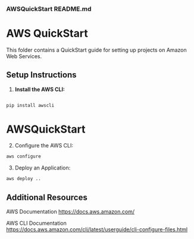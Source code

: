 ### AWSQuickStart README.md

# AWS QuickStart

This folder contains a QuickStart guide for setting up projects on Amazon Web Services.

## Setup Instructions

1. **Install the AWS CLI:**

```bash

pip install awscli
```

# AWSQuickStart

2. Configure the AWS CLI:

```bash
aws configure
```
3. Deploy an Application:

```bash
aws deploy ..
```

## Additional Resources
AWS Documentation
https://docs.aws.amazon.com/

AWS CLI Documentation
https://docs.aws.amazon.com/cli/latest/userguide/cli-configure-files.html
